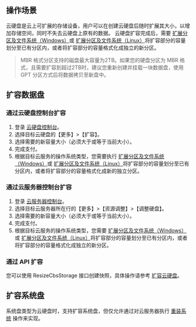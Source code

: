 ## 操作场景
云硬盘是云上可扩展的存储设备，用户可以在创建云硬盘后随时扩展其大小，以增加存储空间，同时不失去云硬盘上原有的数据。
云硬盘扩容完成后，需要 [扩展分区及文件系统（Windows）](https://intl.cloud.tencent.com/document/product/362/31601)或 [扩展分区及文件系统（Linux）](https://intl.cloud.tencent.com/document/product/362/31602)将扩容部分的容量划分至已有分区内，或者将扩容部分的容量格式化成独立的新分区。
>MBR 格式分区支持的磁盘最大容量为2TB。如果您的硬盘分区为 MBR 格式，且需要扩容到超过2TB时，建议您重新创建并挂载一块数据盘，使用 GPT 分区方式后将数据拷贝至新盘中。

## 扩容数据盘
### 通过云硬盘控制台扩容
1. 登录 [云硬盘控制台](https://console.cloud.tencent.com/cvm/cbs)。
2. 选择目标云硬盘的【更多】>【扩容】。
3. 选择需要的新容量大小（必须大于或等于当前大小）。
4. 完成支付。
5. 根据目标云服务的操作系统类型，您需要执行 [扩展分区及文件系统（Windows）](https://intl.cloud.tencent.com/document/product/362/31601)或 [扩展分区及文件系统（Linux）](https://intl.cloud.tencent.com/document/product/362/31602)将扩容部分的容量划分至已有分区内，或者将扩容部分的容量格式化成新的独立分区。

### 通过云服务器控制台扩容
1. 登录 [云服务器控制台](https://console.cloud.tencent.com/cvm/index)。
2. 选择目标云服务器所在行的【更多】>【资源调整】>【调整硬盘】。
3. 选择需要的新容量大小（必须大于或等于当前大小）。
4. 完成支付。
5. 根据目标云服务的操作系统类型，您需要 [扩展分区及文件系统（Windows）](https://intl.cloud.tencent.com/document/product/362/31601)或 [扩展分区及文件系统（Linux）](https://intl.cloud.tencent.com/document/product/362/31602)将扩容部分的容量划分至已有分区内，或者将扩容部分的容量格式化成独立的新分区。

### 通过 API 扩容
您可以使用 ResizeCbsStorage 接口创建快照，具体操作请参考 [扩容云硬盘](https://intl.cloud.tencent.com/document/product/362/16310)。

## 扩容系统盘
系统盘类型为云硬盘时，支持扩容系统盘，但仅允许通过对云服务器执行 [重装系统](https://intl.cloud.tencent.com/document/product/213/4933) 操作来实现。
